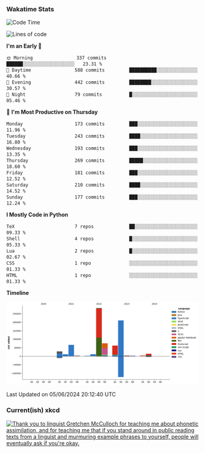 ### Wakatime Stats
<!--START_SECTION:waka-->
![Code Time](http://img.shields.io/badge/Code%20Time-2%2C583%20hrs%2037%20mins-blue)

![Lines of code](https://img.shields.io/badge/From%20Hello%20World%20I%27ve%20Written-775.7%20thousand%20lines%20of%20code-blue)

**I'm an Early 🐤** 

```text
🌞 Morning                337 commits         ██████░░░░░░░░░░░░░░░░░░░   23.31 % 
🌆 Daytime                588 commits         ██████████░░░░░░░░░░░░░░░   40.66 % 
🌃 Evening                442 commits         ████████░░░░░░░░░░░░░░░░░   30.57 % 
🌙 Night                  79 commits          █░░░░░░░░░░░░░░░░░░░░░░░░   05.46 % 
```
📅 **I'm Most Productive on Thursday** 

```text
Monday                   173 commits         ███░░░░░░░░░░░░░░░░░░░░░░   11.96 % 
Tuesday                  243 commits         ████░░░░░░░░░░░░░░░░░░░░░   16.80 % 
Wednesday                193 commits         ███░░░░░░░░░░░░░░░░░░░░░░   13.35 % 
Thursday                 269 commits         █████░░░░░░░░░░░░░░░░░░░░   18.60 % 
Friday                   181 commits         ███░░░░░░░░░░░░░░░░░░░░░░   12.52 % 
Saturday                 210 commits         ████░░░░░░░░░░░░░░░░░░░░░   14.52 % 
Sunday                   177 commits         ███░░░░░░░░░░░░░░░░░░░░░░   12.24 % 
```


**I Mostly Code in Python** 

```text
TeX                      7 repos             ██░░░░░░░░░░░░░░░░░░░░░░░   09.33 % 
Shell                    4 repos             █░░░░░░░░░░░░░░░░░░░░░░░░   05.33 % 
Lua                      2 repos             █░░░░░░░░░░░░░░░░░░░░░░░░   02.67 % 
CSS                      1 repo              ░░░░░░░░░░░░░░░░░░░░░░░░░   01.33 % 
HTML                     1 repo              ░░░░░░░░░░░░░░░░░░░░░░░░░   01.33 % 
```



**Timeline**

![Lines of Code chart](https://raw.githubusercontent.com/joshuajeschek/joshuajeschek/main/assets/bar_graph.png)


 Last Updated on 05/06/2024 20:12:40 UTC
<!--END_SECTION:waka-->

### Current(ish) xkcd
<a id="xkcd-a" title="Thank you to linguist Gretchen McCulloch for teaching me about phonetic assimilation, and for teaching me that if you stand around in public reading texts from a linguist and murmuring example phrases to yourself, people will eventually ask if you're okay." href="https://www.xkcd.com" target="_blank">
        <img align="center" id="xkcd-img" src="https://imgs.xkcd.com/comics/fluid_speech.png" alt="Thank you to linguist Gretchen McCulloch for teaching me about phonetic assimilation, and for teaching me that if you stand around in public reading texts from a linguist and murmuring example phrases to yourself, people will eventually ask if you're okay." height=300 />
</a>
